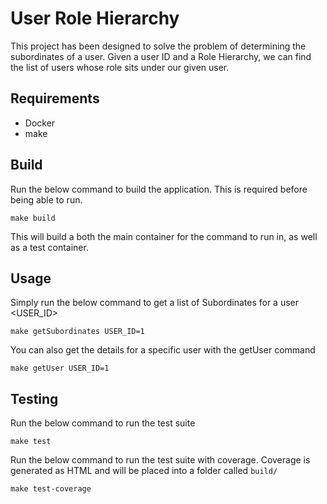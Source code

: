 # User Role Hierarchy

This project has been designed to solve the problem of determining the subordinates of a user. Given a user ID and a Role Hierarchy, we can find the list of users whose role sits under our given user.

## Requirements
- Docker
- make

## Build
Run the below command to build the application. This is required before being able to run.
```
make build
```

This will build a both the main container for the command to run in, as well as a test container.

## Usage
Simply run the below command to get a list of Subordinates for a user <USER_ID>
```
make getSubordinates USER_ID=1
```

You can also get the details for a specific user with the getUser command
```
make getUser USER_ID=1
```

## Testing
Run the below command to run the test suite
```
make test
```

Run the below command to run the test suite with coverage. Coverage is generated as HTML and will be placed into a folder called `build/`
```
make test-coverage
```